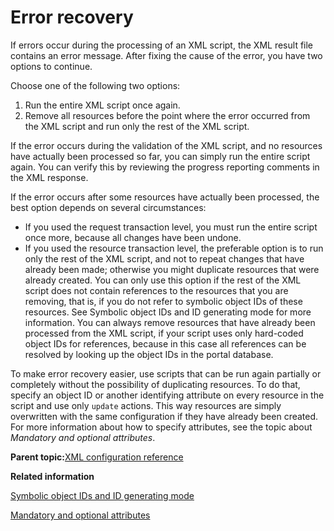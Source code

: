 # Error recovery 

If errors occur during the processing of an XML script, the XML result file contains an error message. After fixing the cause of the error, you have two options to continue.

Choose one of the following two options:

1.  Run the entire XML script once again.
2.  Remove all resources before the point where the error occurred from the XML script and run only the rest of the XML script.

If the error occurs during the validation of the XML script, and no resources have actually been processed so far, you can simply run the entire script again. You can verify this by reviewing the progress reporting comments in the XML response.

If the error occurs after some resources have actually been processed, the best option depends on several circumstances:

-   If you used the request transaction level, you must run the entire script once more, because all changes have been undone.
-   If you used the resource transaction level, the preferable option is to run only the rest of the XML script, and not to repeat changes that have already been made; otherwise you might duplicate resources that were already created. You can only use this option if the rest of the XML script does not contain references to the resources that you are removing, that is, if you do not refer to symbolic object IDs of these resources. See Symbolic object IDs and ID generating mode for more information. You can always remove resources that have already been processed from the XML script, if your script uses only hard-coded object IDs for references, because in this case all references can be resolved by looking up the object IDs in the portal database.

To make error recovery easier, use scripts that can be run again partially or completely without the possibility of duplicating resources. To do that, specify an object ID or another identifying attribute on every resource in the script and use only `update` actions. This way resources are simply overwritten with the same configuration if they have already been created. For more information about how to specify attributes, see the topic about *Mandatory and optional attributes*.

**Parent topic:**[XML configuration reference ](../admin-system/adxmlref.md)

**Related information**  


[Symbolic object IDs and ID generating mode ](../admin-system/adxmlref_symbl_obj_id.md)

[Mandatory and optional attributes ](../admin-system/adxmlref_mandopt_attrbt.md)

